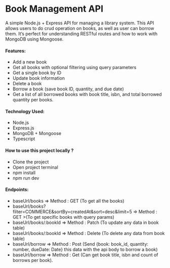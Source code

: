 <h1>Book Management API</h1>

<p>
A simple Node.js + Express API for managing a library system. This API allows users to do crud operation on books, as well as user can borrow them. It’s perfect for understanding RESTful routes and how to work with MongoDB using Mongoose.
</p>

<h4>
Features:
</h4>

<ul>
<li>Add a new book</li>
<li>Get all books with optional filtering using query parameters</li>
<li>Get a single book by ID</li>
<li>Update book information</li>
<li>Delete a book</li>
<li>Borrow a book (save book ID, quantity, and due date)</li>
<li>Get a list of all borrowed books with book title, isbn, and total borrowed quantity per books.</li>
</ul>

<h4>
Technology Used:
</h4>
<ul>
<li>Node.js</li>
<li>Express.js</li>
<li>MongoDB + Mongoose</li>
<li>Typescript</li>
</ul>

<h4>
How to use this project locally ?
</h4>

- Clone the project
- Open project terminal
- npm install
- npm run dev

<h4>
Endpoints:
</h4>

* baseUrl/books => Method : GET (To get all the books) 
* baseUrl/books?filter=COMMERCE&sortBy=createdAt&sort=desc&limit=5 => Method : GET >(To get specific books with query params) 
* baseUrl/books/:bookId => Method : Patch (To update any data in book table) 
* baseUrl/books/:bookId => Method : Delete (To delete any data from book table)
* baseUrl/borrow => Method : Post (Send {book: book_id, quantity: number, dueDate: Date} this data with the api body to borrow a book)
* baseUrl/borrow => Method : Get (Can get book title, isbn and count of borrows per book).
